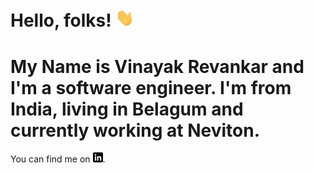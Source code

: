 # Hello, folks! <img src="https://github.com/Vinayakrevankar/vinayakrevankar/blob/main/wave.gif" width="30px">

# My Name is Vinayak Revankar and I'm a software engineer. I'm from India, living in Belagum and currently working at Neviton. 
You can find me on [![LinkedIn][1.2]][1].

[1.2]: https://raw.githubusercontent.com/Vinayakrevankar/vinayakrevankar/main/linkedin-3-16.png

[1]: https://in.linkedin.com/in/vinayakrevankar

<!--
**Vinayakrevankar/vinayakrevankar** is a ✨ _special_ ✨ repository because its `README.md` (this file) appears on your GitHub profile.

Here are some ideas to get you started:

- 🔭 I’m currently working on ...
- 🌱 I’m currently learning ...
- 👯 I’m looking to collaborate on ...
- 🤔 I’m looking for help with ...
- 💬 Ask me about ...
- 📫 How to reach me: ...
- 😄 Pronouns: ...
- ⚡ Fun fact: ...
-->
